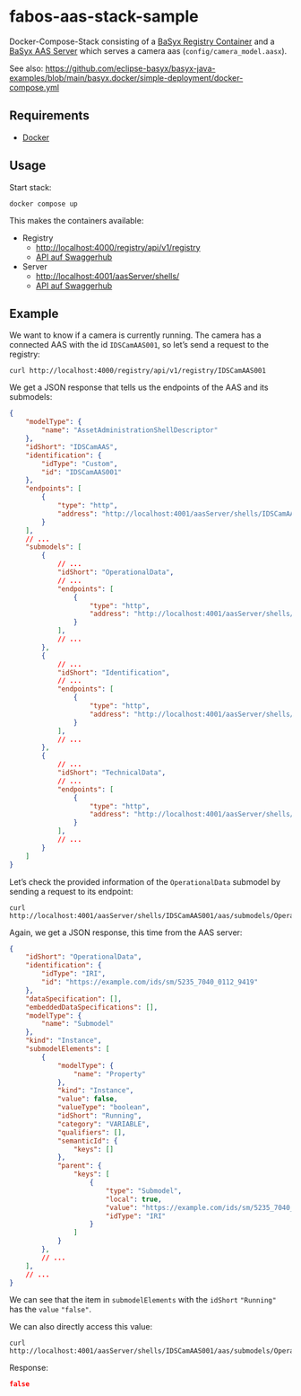 # fabos-aas-stack-sample

Docker-Compose-Stack consisting of a [BaSyx Registry Container](https://wiki.eclipse.org/BaSyx_/_Documentation_/_Components_/_Registry) and a [BaSyx AAS Server](https://wiki.eclipse.org/BaSyx_/_Documentation_/_Components_/_AAS_Server) which serves a camera aas (`config/camera_model.aasx`).

See also: <https://github.com/eclipse-basyx/basyx-java-examples/blob/main/basyx.docker/simple-deployment/docker-compose.yml>

## Requirements

- [Docker](https://www.docker.com/)

## Usage

Start stack:

    docker compose up

This makes the containers available:

- Registry
  - <http://localhost:4000/registry/api/v1/registry>
  - [API auf Swaggerhub](https://app.swaggerhub.com/apis/BaSyx/BaSyx_Registry_API/v1)
- Server
  - <http://localhost:4001/aasServer/shells/>
  - [API auf Swaggerhub](https://app.swaggerhub.com/apis/BaSyx/basyx_asset_administration_shell_repository_http_rest_api/v1)

## Example

We want to know if a camera is currently running. The camera has a connected AAS with the id `IDSCamAAS001`, so let’s send a request to the registry:

    curl http://localhost:4000/registry/api/v1/registry/IDSCamAAS001

We get a JSON response that tells us the endpoints of the AAS and its submodels:

``` json
{
    "modelType": {
        "name": "AssetAdministrationShellDescriptor"
    },
    "idShort": "IDSCamAAS",
    "identification": {
        "idType": "Custom",
        "id": "IDSCamAAS001"
    },
    "endpoints": [
        {
            "type": "http",
            "address": "http://localhost:4001/aasServer/shells/IDSCamAAS001/aas"
        }
    ],
    // ...
    "submodels": [
        {
            // ...
            "idShort": "OperationalData",
            // ...
            "endpoints": [
                {
                    "type": "http",
                    "address": "http://localhost:4001/aasServer/shells/IDSCamAAS001/aas/submodels/OperationalData/submodel"
                }
            ],
            // ...
        },
        {
            // ...
            "idShort": "Identification",
            // ...
            "endpoints": [
                {
                    "type": "http",
                    "address": "http://localhost:4001/aasServer/shells/IDSCamAAS001/aas/submodels/Identification/submodel"
                }
            ],
            // ...
        },
        {
            // ...
            "idShort": "TechnicalData",
            // ...
            "endpoints": [
                {
                    "type": "http",
                    "address": "http://localhost:4001/aasServer/shells/IDSCamAAS001/aas/submodels/TechnicalData/submodel"
                }
            ],
            // ...
        }
    ]
}
```

Let’s check the provided information of the `OperationalData` submodel by sending a request to its endpoint:

    curl http://localhost:4001/aasServer/shells/IDSCamAAS001/aas/submodels/OperationalData/submodel

Again, we get a JSON response, this time from the AAS server:

``` json
{
    "idShort": "OperationalData",
    "identification": {
        "idType": "IRI",
        "id": "https://example.com/ids/sm/5235_7040_0112_9419"
    },
    "dataSpecification": [],
    "embeddedDataSpecifications": [],
    "modelType": {
        "name": "Submodel"
    },
    "kind": "Instance",
    "submodelElements": [
        {
            "modelType": {
                "name": "Property"
            },
            "kind": "Instance",
            "value": false,
            "valueType": "boolean",
            "idShort": "Running",
            "category": "VARIABLE",
            "qualifiers": [],
            "semanticId": {
                "keys": []
            },
            "parent": {
                "keys": [
                    {
                        "type": "Submodel",
                        "local": true,
                        "value": "https://example.com/ids/sm/5235_7040_0112_9419",
                        "idType": "IRI"
                    }
                ]
            }
        },
        // ...
    ],
    // ...
}
```

We can see that the item in `submodelElements` with the `idShort` `"Running"` has the `value` `"false"`.

We can also directly access this value:

    curl http://localhost:4001/aasServer/shells/IDSCamAAS001/aas/submodels/OperationalData/submodel/submodelElements/Running/value

Response:

``` json
false
```
